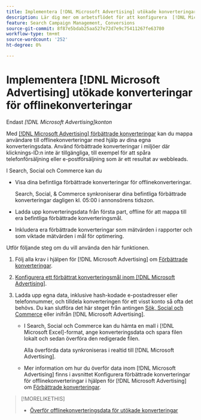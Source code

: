 ```yaml
---
title: Implementera [!DNL Microsoft Advertising] utökade konverteringar för offlinekonverteringar
description: Lär dig mer om arbetsflödet för att konfigurera  [!DNL Microsoft Advertising] förbättrade konverteringar för offlinekonverteringar.
feature: Search Campaign Management, Conversions
source-git-commit: 8f87e5bdab25aa527e72d7e9c75411267fe63780
workflow-type: tm+mt
source-wordcount: '252'
ht-degree: 0%

---
```


# Implementera [!DNL Microsoft Advertising] utökade konverteringar för offlinekonverteringar

Endast *[!DNL Microsoft Advertising]konton*

Med [[!DNL Microsoft Advertising] förbättrade konverteringar](https://help.ads.microsoft.com/#apex/ads/en/60178) kan du mappa användare till offlinekonverteringar med hjälp av dina egna konverteringsdata. Använd förbättrade konverteringar i miljöer där klicknings-ID:n inte är tillgängliga, till exempel för att spåra telefonförsäljning eller e-postförsäljning som är ett resultat av webbleads.

I Search, Social och Commerce kan du

* Visa dina befintliga förbättrade konverteringar för offlinekonverteringar.

  Search, Social, &amp; Commerce synkroniserar dina befintliga förbättrade konverteringar dagligen kl. 05:00 i annonsörens tidszon.

* Ladda upp konverteringsdata från första part, offline för att mappa till era befintliga förbättrade konverteringsmål.

* Inkludera era förbättrade konverteringar som mätvärden i rapporter och som viktade mätvärden i mål för optimering.

Utför följande steg om du vill använda den här funktionen.

1. Följ alla krav i hjälpen för [!DNL Microsoft Advertising] om [Förbättrade konverteringar](https://help.ads.microsoft.com/#apex/ads/en/60178).

1. [Konfigurera ett förbättrat konverteringsmål inom [!DNL Microsoft Advertising]](https://help.ads.microsoft.com/#apex/ads/en/60178).

1. Ladda upp egna data, inklusive hash-kodade e-postadresser eller telefonnummer, och tilldela konverteringen för ett visst konto så ofta det behövs. Du kan slutföra det här steget från antingen [Sök, Social och Commerce](/help/search-social-commerce/admin/conversion-metrics/upload-data-offline-conversions.md) eller inifrån [!DNL Microsoft Advertising].

   * I Search, Social och Commerce kan du hämta en mall i [!DNL Microsoft Excel]-format, ange konverteringsdata och spara filen lokalt och sedan överföra den redigerade filen.

     Alla överförda data synkroniseras i realtid till [!DNL Microsoft Advertising].

   * Mer information om hur du överför data inom [!DNL Microsoft Advertising] finns i avsnittet Konfigurera förbättrade konverteringar för offlinekonverteringar i hjälpen för [!DNL Microsoft Advertising] om [Förbättrade konverteringar](https://help.ads.microsoft.com/#apex/ads/en/60178).

>[!MORELIKETHIS]
>
>* [Överför offlinekonverteringsdata för utökade konverteringar](/help/search-social-commerce/admin/conversion-metrics/upload-data-offline-conversions.md)
